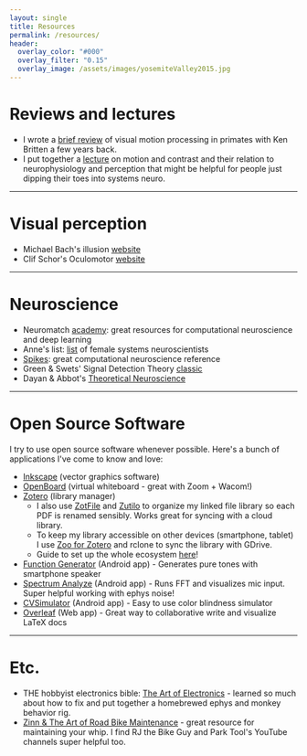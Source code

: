 ```yaml
---
layout: single
title: Resources
permalink: /resources/
header:
  overlay_color: "#000"
  overlay_filter: "0.15"
  overlay_image: /assets/images/yosemiteValley2015.jpg
---
```


# Reviews and lectures
- I wrote a [brief review](https://tsmanning.github.io/files/Manning_Britten.2017.pdf) of visual motion processing in primates with Ken Britten a few years back.
- I put together a [lecture](https://tsmanning.github.io/files/MotionContrast.pdf) on motion and contrast and their relation to neurophysiology and perception that might be helpful for people just dipping their toes into systems neuro.

---

# Visual perception
- Michael Bach's illusion [website](https://michaelbach.de/ot/)
- Clif Schor's Oculomotor [website](http://schorlab.berkeley.edu/passpro/oculomotor/default.html)

---

# Neuroscience
- Neuromatch [academy](https://academy.neuromatch.io/): great resources for computational neuroscience and deep learning
- Anne's list: [list](https://anneslist.net/) of female systems neuroscientists
- [Spikes](https://mitpress.mit.edu/9780262181747/spikes/): great computational neuroscience reference
- Green & Swets' Signal Detection Theory [classic](https://psycnet.apa.org/record/1967-02286-000)
- Dayan & Abbot's [Theoretical Neuroscience](https://mitpress.mit.edu/9780262041997/theoretical-neuroscience/)

---

# Open Source Software
I try to use open source software whenever possible. Here's a bunch of applications I've come to know and love:
- [Inkscape](https://inkscape.org/) (vector graphics software)
- [OpenBoard](https://openboard.ch/index.en.html) (virtual whiteboard - great with Zoom + Wacom!)
- [Zotero](https://www.zotero.org/) (library manager)
  - I also use [ZotFile](http://zotfile.com/) and [Zutilo](https://github.com/wshanks/Zutilo/blob/master/docs/USAGE.md) to organize my linked file library so each PDF is renamed sensibly. Works great for syncing with a cloud library.
  - To keep my library accessible on other devices (smartphone, tablet) I use [Zoo for Zotero](https://github.com/mickstar/Zoo-For-Zotero) and rclone to sync the library with GDrive.
  - Guide to set up the whole ecosystem [here](https://www.researchgate.net/publication/325828616_Tutorial_The_Best_Reference_Manager_Setup_Zotero_ZotFile_Cloud_Storage)!
- [Function Generator](https://play.google.com/store/apps/details?id=com.keuwl.functiongenerator&hl=en_US&gl=US) (Android app) - Generates pure tones with smartphone speaker
- [Spectrum Analyze](https://play.google.com/store/apps/details?id=com.raspw.SpectrumAnalyze&hl=en_US&gl=US) (Android app) - Runs FFT and visualizes mic input. Super helpful working with ephys noise!
- [CVSimulator](http://asada.website/cvsimulator/e/) (Android app) - Easy to use color blindness simulator
- [Overleaf](https://www.overleaf.com/) (Web app) - Great way to collaborative write and visualize LaTeX docs

---

# Etc.
- THE hobbyist electronics bible: [The Art of Electronics](https://artofelectronics.net/) - learned so much about how to fix and put together a homebrewed ephys and monkey behavior rig.
- [Zinn & The Art of Road Bike Maintenance](https://zinncycles.com/new-zinn-the-art-of-road-bike-maintenance-4th-edition/) - great resource for maintaining your whip. I find RJ the Bike Guy and Park Tool's YouTube channels super helpful too.
